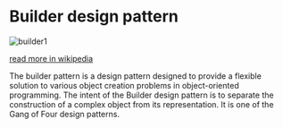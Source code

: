 # Builder design pattern

![builder1](https://upload.wikimedia.org/wikipedia/commons/8/87/W3sDesign_Builder_Design_Pattern_UML.jpg)

[read more in wikipedia](https://en.wikipedia.org/wiki/Builder_pattern)

The builder pattern is a design pattern designed to provide a flexible solution to various object creation problems in object-oriented programming. The intent of the Builder design pattern is to separate the construction of a complex object from its representation. It is one of the Gang of Four design patterns.